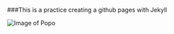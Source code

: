 ###This is a practice creating a github pages with Jekyll


![Image of Popo](https://www.google.com/url?sa=i&url=https%3A%2F%2Fwww.writeups.org%2Fmister-popo-dragon-ball-god%2F&psig=AOvVaw3kzIYkubI8Tn4TNCJZ33BU&ust=1668707786932000&source=images&cd=vfe&ved=0CBAQjRxqFwoTCIjvuomjs_sCFQAAAAAdAAAAABAE)
